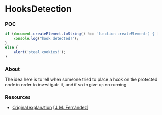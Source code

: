 # HooksDetection

### POC

```javascript
if (document.createElement.toString() !== 'function createElement() { [native code] }') {
    console.log("hook detected!");
}
else {
    alert('steal cookies!');
}
```

### About

The idea here is to tell when someone tried to place a hook on the protected code in order to investigate it, and if so to give up on running.

### Resources

- [Original explanation](https://x-c3ll.github.io/posts/javascript-antidebugging/#0x0a-proxy-objects) [[J. M. Fernández](https://x-c3ll.github.io)]

